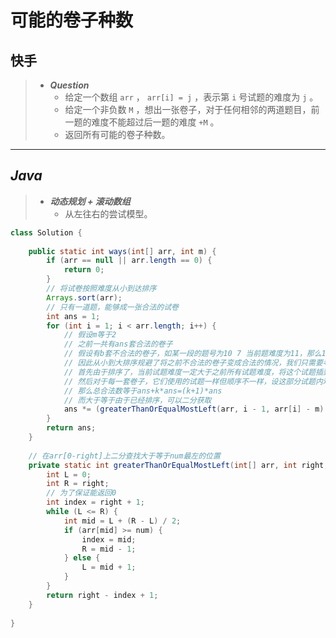 # 可能的卷子种数

## 快手

> - ***Question***
>   - 给定一个数组 `arr` ， `arr[i] = j` ，表示第 `i` 号试题的难度为 `j` 。
>   - 给定一个非负数 `M` ，想出一张卷子，对于任何相邻的两道题目，前一题的难度不能超过后一题的难度 `+M` 。
>   - 返回所有可能的卷子种数。

---

## *Java*

> - ***动态规划 + 滚动数组***
>   - 从左往右的尝试模型。

```java
class Solution {
    
    public static int ways(int[] arr, int m) {
        if (arr == null || arr.length == 0) {
            return 0;
        }
        // 将试卷按照难度从小到达排序
        Arrays.sort(arr);
        // 只有一道题，能够成一张合法的试卷
        int ans = 1;
        for (int i = 1; i < arr.length; i++) {
            // 假设m等于2
            // 之前一共有ans套合法的卷子
            // 假设有b套不合法的卷子，如某一段的题号为10 7 当前题难度为11，那么11怎么样插都无法将这个卷子变成合法，例如10 11 7会让11 7不合法
            // 因此从小到大排序规避了将之前不合法的卷子变成合法的情况，我们只需要考虑将之前的合法卷子变成更多的合法卷子
            // 首先由于排序了，当前试题难度一定大于之前所有试题难度，将这个试题插到最后一定合法，那么已经有ans套了
            // 然后对于每一套卷子，它们使用的试题一样但顺序不一样，设这部分试题内难度大于等于ans-m的试题数量有k个，那么对于一个卷子来说，这个新的试题一定可以插到这k个题的前面且合法
            // 那么总合法数等于ans+k*ans=(k+1)*ans
            // 而大于等于由于已经排序，可以二分获取
            ans *= (greaterThanOrEqualMostLeft(arr, i - 1, arr[i] - m) + 1);
        }
        return ans;
    }
    
    // 在arr[0-right]上二分查找大于等于num最左的位置
    private static int greaterThanOrEqualMostLeft(int[] arr, int right, int num) {
        int L = 0;
        int R = right;
        // 为了保证能返回0
        int index = right + 1;
        while (L <= R) {
            int mid = L + (R - L) / 2;
            if (arr[mid] >= num) {
                index = mid;
                R = mid - 1;
            } else {
                L = mid + 1;
            }
        }
        return right - index + 1;
    }
    
}
```
